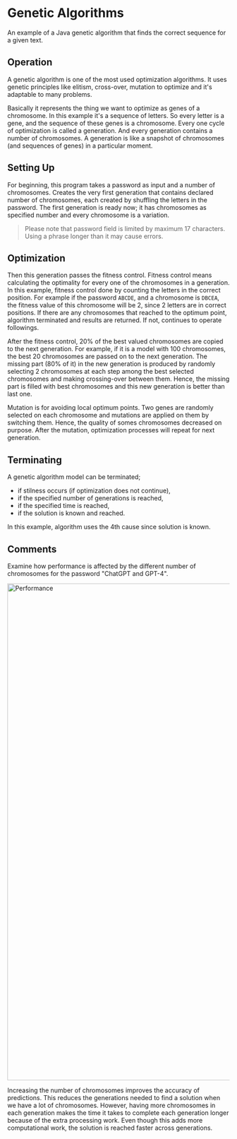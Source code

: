 # Genetic Algorithms
An example of a Java genetic algorithm that finds the correct sequence for a given text.


## Operation
A genetic algorithm is one of the most used optimization algorithms. It uses genetic principles like elitism, cross-over, mutation to optimize and it's adaptable to many problems.  

Basically it represents the thing we want to optimize as genes of a chromosome. In this example it's a sequence of letters.
So every letter is a gene, and the sequence of these genes is a chromosome. Every one cycle of optimization is called a generation.
And every generation contains a number of chromosomes. A generation is like a snapshot of chromosomes (and sequences of genes) in a particular moment.

## Setting Up

For beginning, this program takes a password as input and a number of chromosomes.
Creates the very first generation that contains declared number of chromosomes, each created by shuffling the letters in the password.
The first generation is ready now; it has chromosomes as specified number and every chromosome is a variation.

> Please note that password field is limited by maximum 17 characters. Using a phrase longer than it may cause errors.

## Optimization

Then this generation passes the fitness control. Fitness control means calculating the optimality for every one of the chromosomes in a generation.
In this example, fitness control done by counting the letters in the correct position. For example if the password `ABCDE`, and a chromosome is `DBCEA`, the fitness value of this chromosome will be 2, since 2 letters are in correct positions.
If there are any chromosomes that reached to the optimum point, algorithm terminated and results are returned. If not, continues to operate followings.  

After the fitness control, 20% of the best valued chromosomes are copied to the next generation. For example, if it is a model with 100 chromosomes, the best 20 chromosomes are passed on to the next generation.
The missing part (80% of it) in the new generation is produced by randomly selecting 2 chromosomes at each step among the best selected chromosomes and making crossing-over between them.
Hence, the missing part is filled with best chromosomes and this new generation is better than last one.  

Mutation is for avoiding local optimum points. Two genes are randomly selected on each chromosome and mutations are applied on them by switching them.
Hence, the quality of somes chromosomes decreased on purpose. After the mutation, optimization processes will repeat for next generation.

## Terminating

A genetic algorithm model can be terminated;
- if stilness occurs (if optimization does not continue),
- if the specified number of generations is reached,
- if the specified time is reached,
- if the solution is known and reached.

In this example, algorithm uses the 4th cause since solution is known.

## Comments

Examine how performance is affected by the different number of chromosomes for the password "ChatGPT and GPT-4".

<img width="1125" alt="Performance" src="https://github.com/muhammetsanci/Genetic-Algorithms/assets/77257193/769bbccc-f6b8-4721-a94a-22ec81e8fb3a">

Increasing the number of chromosomes improves the accuracy of predictions.
This reduces the generations needed to find a solution when we have a lot of chromosomes.
However, having more chromosomes in each generation makes the time it takes to complete each generation longer because of the extra processing work.
Even though this adds more computational work, the solution is reached faster across generations.
